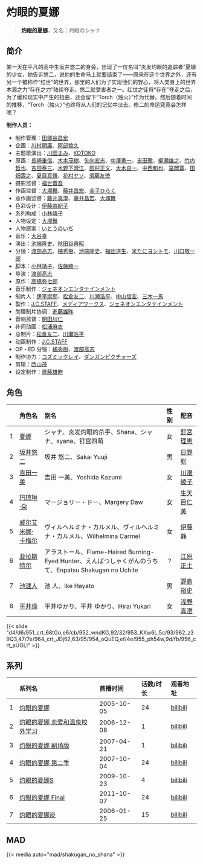 # 灼眼的夏娜


> <u>**[灼眼的夏娜](https://bgm.tv/subject/490)**</u>，又名：灼眼のシャナ

## 简介

某一天在平凡的高中生坂井悠二的身旁，出现了一位名叫“炎发灼眼的追踪者”夏娜的少女，她告诉悠二，说他的生命马上就要结束了——原来在这个世界之外，还有另一个被称作“红世”的世界，那里的人们为了实现他们的野心，将人类身上的世界本源之力“存在之力”陆续夺走。悠二就受害者之一。红世之徒将“存在”夺走之后，为了缓和现实中产生的扭曲，还会留下“Torch（烛火）”作为代替。然后随着时间的推移，“Torch（烛火）”也终将从人们的记忆中淡去。修二的命运究竟会怎样呢？


**制作人员：**
- 制作管理：[田部谷昌宏](https://bgm.tv/person/35115)
- 企画：[川村明廣](https://bgm.tv/person/238)、[阿部倫久](https://bgm.tv/person/1355)
- 主题歌演出：[川田まみ](https://bgm.tv/person/5747)、[KOTOKO](https://bgm.tv/person/5733)
- 原画：[長崎重信](https://bgm.tv/person/11549)、[木本茂樹](https://bgm.tv/person/12213)、[矢向宏志](https://bgm.tv/person/12763)、[中澤勇一](https://bgm.tv/person/11380)、[吉田徹](https://bgm.tv/person/418)、[柳瀬雄之](https://bgm.tv/person/2435)、[竹内哲也](https://bgm.tv/person/3047)、[吉田泰三](https://bgm.tv/person/10005)、[木野下澄江](https://bgm.tv/person/12878)、[田村正文](https://bgm.tv/person/12608)、[大木良一](https://bgm.tv/person/158)、[中西和也](https://bgm.tv/person/32387)、[冨岡寛](https://bgm.tv/person/12227)、[田畑壽之](https://bgm.tv/person/13809)、[夏目真悟](https://bgm.tv/person/11568)、[花村ヤソ](https://bgm.tv/person/24541)、[須藤友徳](https://bgm.tv/person/3139)
- 摄影监督：[福世晋吾](https://bgm.tv/person/1141)
- 作画监督：[大塚舞](https://bgm.tv/person/2901)、[藤井昌宏](https://bgm.tv/person/2595)、[金子ひらく](https://bgm.tv/person/6354)
- 总作画监督：[藤井真澄](https://bgm.tv/person/11671)、[藤井昌宏](https://bgm.tv/person/2595)、[大塚舞](https://bgm.tv/person/2901)
- 色彩设计：[伊藤由紀子](https://bgm.tv/person/1076)
- 系列构成：[小林靖子](https://bgm.tv/person/345)
- 人物设定：[大塚舞](https://bgm.tv/person/2901)
- 人物原案：[いとうのいぢ](https://bgm.tv/person/2031)
- 音乐：[大谷幸](https://bgm.tv/person/234)
- 演出：[池端隆史](https://bgm.tv/person/1614)、[秋田谷典昭](https://bgm.tv/person/7549)
- 分镜：[渡部高志](https://bgm.tv/person/172)、[橘秀樹](https://bgm.tv/person/746)、[池端隆史](https://bgm.tv/person/1614)、[福田道生](https://bgm.tv/person/2610)、[米たにヨシトモ](https://bgm.tv/person/1270)、[川口敬一郎](https://bgm.tv/person/3086)
- 脚本：[小林靖子](https://bgm.tv/person/345)、[佐藤勝一](https://bgm.tv/person/822)
- 导演：[渡部高志](https://bgm.tv/person/172)
- 原作：[高橋弥七郎](https://bgm.tv/person/2900)
- 音乐制作：[ジェネオンエンタテインメント](https://bgm.tv/person/1470)
- 制片人：[伊平崇耶](https://bgm.tv/person/12024)、[松倉友二](https://bgm.tv/person/2654)、[川瀬浩平](https://bgm.tv/person/6755)、[中山信宏](https://bgm.tv/person/5777)、[三木一馬](https://bgm.tv/person/5778)
- 製作：[J.C.STAFF](https://bgm.tv/person/390)、[メディアワークス](https://bgm.tv/person/619)、[ジェネオンエンタテインメント](https://bgm.tv/person/1470)
- 助理制片协调：[進藤雄昨](https://bgm.tv/person/49989)
- 音响监督：[明田川仁](https://bgm.tv/person/477)
- 补间动画：[松浦麻衣](https://bgm.tv/person/6162)
- 总制片：[松倉友二](https://bgm.tv/person/2654)、[川瀬浩平](https://bgm.tv/person/6755)
- 动画制作：[J.C.STAFF](https://bgm.tv/person/390)
- OP・ED 分镜：[橘秀樹](https://bgm.tv/person/746)、[渡部高志](https://bgm.tv/person/172)
- 制作协力：[コズミックレイ](https://bgm.tv/person/38273)、[ダンガンピクチャーズ](https://bgm.tv/person/31845)
- 剪辑：[西山茂](https://bgm.tv/person/6004)
- 设定制作：[進藤雄昨](https://bgm.tv/person/49989)

## 角色

|     |   角色名   |   别名  | 性别 |  配音  |
|:--- |:------  |:----      |:---  |:--   |
| 1 | [夏娜](https://bgm.tv/character/951) | シャナ、炎发灼眼的杀手、Shana、シャナ、syana、钉宫四萌 | 女 | [釘宮理恵](https://bgm.tv/person/3936) |
| 2 | [坂井悠二](https://bgm.tv/character/952) | 坂井 悠二、Sakai Yuuji | 男 | [日野聡](https://bgm.tv/person/4256) |
| 3 | [吉田一美](https://bgm.tv/character/953) | 吉田 一美、Yoshida Kazumi | 女 | [川澄綾子](https://bgm.tv/person/740) |
| 4 | [玛琼琳·朵](https://bgm.tv/character/962) | マージョリー・ドー、Margery Daw | 女 | [生天目仁美](https://bgm.tv/person/4394) |
| 5 | [威尔艾米娜·卡梅尔](https://bgm.tv/character/964) | ヴィルヘルミナ・カルメル、ヴィルヘルミナ・カルメル、Wilhelmina Carmel | 女 | [伊藤静](https://bgm.tv/person/4272) |
| 6 | [亚拉斯特尔](https://bgm.tv/character/954) | アラストール、Flame-Haired Burning-Eyed Hunter、えんぱつしゃくがんのうちて、Enpatsu Shakugan no Uchite | ？ | [江原正士](https://bgm.tv/person/4164) |
| 7 | [池速人](https://bgm.tv/character/955) | 池 人、Ike Hayato | 男 | [野島裕史](https://bgm.tv/person/3878) |
| 8 | [平井缘](https://bgm.tv/character/956) | 平井ゆかり、平井 ゆかり、Hirai Yukari | 女 | [浅野真澄](https://bgm.tv/person/3841) |

{{< slide "d4/d6/951_crt_68tGo,e6/cb/952_wndKG,92/32/953_KXw6L,5c/93/962_z39Q3,47/7e/964_crt_JDj62,63/95/954_oQuEQ,ef/4e/955_ph54w,9d/fb/956_crt_aUGLI" >}}

## 系列

|     | 系列名             | 首播时间       | 话数/时长 | 观看地址                                                      |
|:----|:----------------|:-----------|:------|:----------------------------------------------------------|
| 1   |[灼眼的夏娜](https://bgm.tv/subject/490)| 2005-10-05 | 24    | [bilibili](https://www.bilibili.com/bangumi/play/ep29335) |
| 2   |[灼眼的夏娜 恋爱和温泉校外学习](https://bgm.tv/subject/1868)| 2006-12-08 | 1     | [bilibili](https://www.bilibili.com/bangumi/play/ss1607)  |
| 3   |[灼眼的夏娜 剧场版](https://bgm.tv/subject/1862)| 2007-04-21 | 1     | [bilibili](https://www.bilibili.com/bangumi/play/ss1609)  |
| 4   |[灼眼的夏娜 第二季](https://bgm.tv/subject/491)| 2007-10-04 | 24    | [bilibili](https://www.bilibili.com/bangumi/play/ss1602)  |
| 5   |[灼眼的夏娜S](https://bgm.tv/subject/3110)| 2009-10-23 | 4     | [bilibili](https://www.bilibili.com/bangumi/play/ss1605)  |
| 6   |[灼眼的夏娜 Final](https://bgm.tv/subject/18631)| 2011-10-07 | 24    | [bilibili](https://www.bilibili.com/bangumi/play/ss1603)  |
| 7   |[灼眼的夏娜炭](https://bgm.tv/subject/5109)| 2006-01-25 | 15    | [bilibili](https://www.bilibili.com/bangumi/play/ss4949)  |

## MAD

{{< media auto="mad/shakugan_no_shana" >}}
